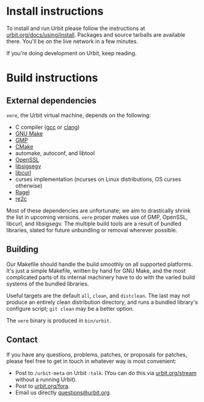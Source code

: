 # Install instructions

To install and run Urbit please follow the instructions at
[urbit.org/docs/using/install](http://urbit.org/docs/using/install).  Packages
and source tarballs are available there. You'll be on the live network in a few
minutes.

If you're doing development on Urbit, keep reading.

# Build instructions

## External dependencies

`vere`, the Urbit virtual machine, depends on the following:

- C compiler ([gcc](https://gcc.gnu.org) or [clang](http://clang.llvm.org))
- [GNU Make](https://www.gnu.org/software/make/)
- [GMP](https://gmplib.org)
- [CMake](https://cmake.org)
- automake, autoconf, and libtool
- [OpenSSL](https://www.openssl.org)
- [libsigsegv](https://www.gnu.org/software/libsigsegv/)
- [libcurl](https://curl.haxx.se/libcurl/)
- curses implementation (ncurses on Linux distributions, OS curses otherwise)
- [Ragel](https://www.colm.net/open-source/ragel/)
- [re2c](http://re2c.org)

Most of these dependencies are unfortunate; we aim to drastically shrink the
list in upcoming versions. `vere` proper makes use of GMP, OpenSSL, libcurl, and
libsigsegv. The multiple build tools are a result of bundled libraries, slated
for future unbundling or removal wherever possible.

## Building

Our Makefile should handle the build smoothly on all supported platforms. It's
just a simple Makefile, written by hand for GNU Make, and the most complicated
parts of its internal machinery have to do with the varied build systems of the
bundled libraries.

Useful targets are the default `all`, `clean`, and `distclean`. The last may not
produce an entirely clean distribution directory, and runs a bundled library's
configure script; `git clean` may be a better option.

The `vere` binary is produced in `bin/urbit`.

## Contact

If you have any questions, problems, patches, or proposals for patches, please
feel free to get in touch in whatever way is most convenient:

- Post to `/urbit-meta` on Urbit `:talk`.  (You can do this via
[urbit.org/stream](https://urbit.org/stream) without a running Urbit).
- Post to [urbit.org/fora](https://urbit.org/fora/).
- Email us directly [questions@urbit.org](mailto:questions@urbit.org).  
